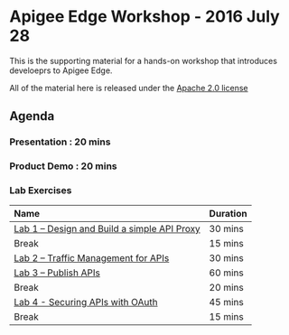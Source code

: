 # Apigee Edge Workshop - 2016 July 28

This is the supporting material for a hands-on workshop that introduces develoeprs to  Apigee Edge. 

All of the material here is released under the [Apache 2.0 license](LICENSE)

## Agenda

### Presentation : 20 mins

### Product Demo : 20 mins

### Lab Exercises

| Name                                                                                                | Duration  |
|:----------------------------------------------------------------------------------------------------|:--------- |
| [Lab 1 – Design and Build a simple API Proxy](./Lab%20Guides/Design-and-build-a-simple-API-Proxy)   | 30 mins   |
| Break                                                                                               | 15 mins   |
| [Lab 2 – Traffic Management for APIs](./Lab%20Guides/Traffic-Management-for-APIs)                   | 30 mins   |
| [Lab 3 – Publish APIs](./Lab%20Guides/Publish-APIs)                                                 | 60 mins   |
| Break                                                                                               | 20 mins   |
| [Lab 4 - Securing APIs with OAuth](./Lab%20Guides/Securing-APIs-with-OAuth)                         | 45 mins   |
| Break                                                                                               | 15 mins   |

